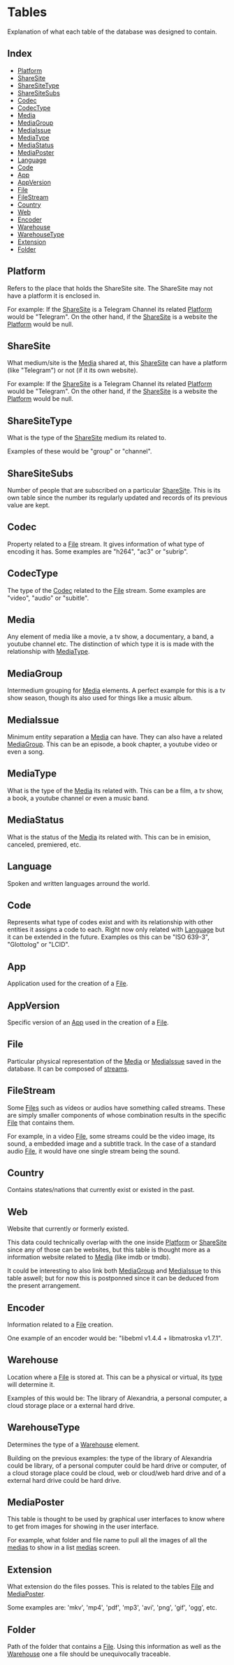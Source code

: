 [//]: # ( -*- coding: utf-8 -*- )
[//]: # ( ---------------------------------------------------------------------- )
[//]: # (+ Autor:  	Ran# )
[//]: # (+ Creado: 	2023/02/12 15:28:24.413478 )
[//]: # (+ Editado:	2023/02/24 16:07:21.177135 )
[//]: # ( ---------------------------------------------------------------------- )

# Tables
Explanation of what each table of the database was designed to contain.

## Index
- [Platform](#platform)
- [ShareSite](#sharesite)
- [ShareSiteType](#sharesitetype)
- [ShareSiteSubs](#sharesitesubs)
- [Codec](#codec)
- [CodecType](#codectype)
- [Media](#media)
- [MediaGroup](#mediagroup)
- [MediaIssue](#mediaissue)
- [MediaType](#mediatype)
- [MediaStatus](#mediastatus)
- [MediaPoster](#mediaposter)
- [Language](#language)
- [Code](#code)
- [App](#app)
- [AppVersion](#appversion)
- [File](#file)
- [FileStream](#filestream)
- [Country](#country)
- [Web](#web)
- [Encoder](#encoder)
- [Warehouse](#warehouse)
- [WarehouseType](#warehousetype)
- [Extension](#extension)
- [Folder](#folder)

## Platform
Refers to the place that holds the ShareSite site.
The ShareSite may not have a platform it is enclosed in.

For example:
If the [ShareSite](#sharesite) is a Telegram Channel its related [Platform](#platform) would be "Telegram".
On the other hand, if the [ShareSite](#sharesite) is a website the [Platform](#platform) would be null.

## ShareSite
What medium/site is the [Media](#media) shared at, this [ShareSite](#sharesite) can have a platform (like "Telegram") or not (if it its own website).

For example:
If the [ShareSite](#sharesite) is a Telegram Channel its related [Platform](#platform) would be "Telegram".
On the other hand, if the [ShareSite](#sharesite) is a website the [Platform](#platform) would be null.

## ShareSiteType
What is the type of the [ShareSite](#sharesite) medium its related to.

Examples of these would be "group" or "channel".

## ShareSiteSubs
Number of people that are subscribed on a particular [ShareSite](#sharesite).
This is its own table since the number its regularly updated and records of its previous value are kept.

## Codec
Property related to a [File](#file) stream.
It gives information of what type of encoding it has.
Some examples are "h264", "ac3" or "subrip".

## CodecType
The type of the [Codec](#codec) related to the [File](#file) stream.
Some examples are "video", "audio" or "subitle".

## Media
Any element of media like a movie, a tv show, a documentary, a band, a youtube channel etc.
The distinction of which type it is is made with the relationship with [MediaType](#mediatype).

## MediaGroup
Intermedium grouping for [Media](#media) elements.
A perfect example for this is a tv show season, though its also used for things like a music album.

## MediaIssue
Minimum entity separation a [Media](#media) can have.
They can also have a related [MediaGroup](#mediaGroup).
This can be an episode, a book chapter, a youtube video or even a song.

## MediaType
What is the type of the [Media](#media) its related with.
This can be a film, a tv show, a book, a youtube channel or even a music band.

## MediaStatus
What is the status of the [Media](#media) its related with.
This can be in emision, canceled, premiered, etc.

## Language
Spoken and written languages arround the world.

## Code
Represents what type of codes exist and with its relationship with other entities it assigns a code to each.
Right now only related with [Language](#language) but it can be extended in the future.
Examples os this can be "ISO 639-3", "Glottolog" or "LCID".

## App
Application used for the creation of a [File](#file).

## AppVersion
Specific version of an [App](#app) used in the creation of a [File](#file).

## File
Particular physical representation of the [Media](#media) or [MediaIssue](#mediaissue) saved in the database.
It can be composed of [streams](#filestreams).

## FileStream
Some [Files](#file) such as vídeos or audios have something called streams.
These are simply smaller components of whose combination results in the specific [File](#file) that contains them.

For example, in a video [File](#file), some streams could be the video image, its sound, a embedded image and a subtitle track.
In the case of a standard audio [File](#file), it would have one single stream being the sound.

## Country
Contains states/nations that currently exist or existed in the past.

## Web
Website that currently or formerly existed.

This data could technically overlap with the one inside [Platform](#platform) or [ShareSite](#sharesite) since any of those can be websites, but this table is thought more as a information website related to [Media](#media) (like imdb or tmdb).

It could be interesting to also link both [MediaGroup](#mediagroup) and [MediaIssue](#mediaissue) to this table aswell; but for now this is postponned since it can be deduced from the present arrangement.

## Encoder
Information related to a [File](#file) creation.

One example of an encoder would be: "libebml v1.4.4 + libmatroska v1.7.1".

## Warehouse
Location where a [File](#file) is stored at.
This can be a physical or virtual, its [type](#warehousetype) will determine it.

Examples of this would be: The library of Alexandria, a personal computer, a cloud storage place or a external hard drive.

## WarehouseType
Determines the type of a [Warehouse](#warehouse) element.

Building on the previous examples: the type of the library of Alexandria could be library, of a personal computer could be hard drive or computer, of a cloud storage place could be cloud, web or cloud/web hard drive and of a external hard drive could be hard drive.

## MediaPoster
This table is thought to be used by graphical user interfaces to know where to get from images for showing in the user interface.

For example, what folder and file name to pull all the images of all the [medias](#media) to show in a list [medias](#media) screen.

## Extension
What extension do the files posses.
This is related to the tables [File](#file) and [MediaPoster](#mediaposter).

Some examples are: 'mkv', 'mp4', 'pdf', 'mp3', 'avi', 'png', 'gif', 'ogg', etc.

## Folder
Path of the folder that contains a [File](#file).
Using this information as well as the [Warehouse](#warehouse) one a file should be unequivocally traceable.
